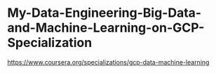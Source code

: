 # My-Data-Engineering-Big-Data-and-Machine-Learning-on-GCP-Specialization

https://www.coursera.org/specializations/gcp-data-machine-learning
